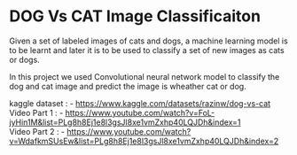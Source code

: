 # DOG Vs CAT Image Classificaiton 


Given a set of labeled images of cats and dogs, a machine learning model is to be learnt and later it is to be used to classify a set of new images as cats or dogs.

In this project we used Convolutional neural network model to classify the dog and cat image and predict the image is wheather cat or dog. 

kaggle dataset : - https://www.kaggle.com/datasets/razinw/dog-vs-cat  
Video Part 1 : - https://www.youtube.com/watch?v=FoL-jyHin1M&list=PLg8h8Ej1e8l3gsJl8xe1vmZxhp40LQJDh&index=1  
Video Part 2 : - https://www.youtube.com/watch?v=WdafkmSUsEw&list=PLg8h8Ej1e8l3gsJl8xe1vmZxhp40LQJDh&index=2  
